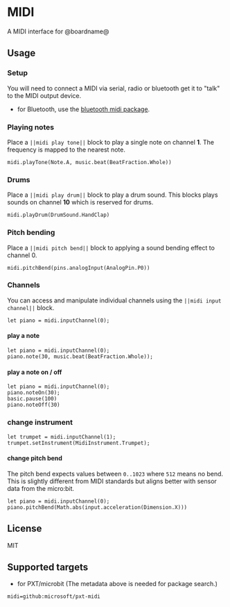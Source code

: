 # MIDI

A MIDI interface for @boardname@

## Usage

### Setup

You will need to connect a MIDI via serial, radio or bluetooth get it to "talk" to the MIDI output device.

* for Bluetooth, use the [bluetooth midi package](https://pxt.microbit.org/pkg/microsoft/pxt-bluetooth-midi).

### Playing notes

Place a ``||midi play tone||`` block to play a single note on channel **1**. 
The frequency is mapped to the nearest note.

```block
midi.playTone(Note.A, music.beat(BeatFraction.Whole))
```

### Drums

Place a ``||midi play drum||`` block to play a drum sound. This blocks plays sounds on channel **10** which is reserved for drums.

```block
midi.playDrum(DrumSound.HandClap)
```

### Pitch bending

Place a ``||midi pitch bend||`` block to applying a sound bending effect to channel 0.

```block
midi.pitchBend(pins.analogInput(AnalogPin.P0))
```

### Channels

You can access and manipulate individual channels using the ``||midi input channel||`` block.

```block
let piano = midi.inputChannel(0);
```

#### play a note

```block
let piano = midi.inputChannel(0);
piano.note(30, music.beat(BeatFraction.Whole));
```

#### play a note on / off

```block
let piano = midi.inputChannel(0);
piano.noteOn(30);
basic.pause(100)
piano.noteOff(30)
```

### change instrument

```block
let trumpet = midi.inputChannel(1);
trumpet.setInstrument(MidiInstrument.Trumpet);
```

#### change pitch bend

The pitch bend expects values between ``0..1023`` where ``512`` means no bend.
This is slightly different from MIDI standards but aligns better with sensor data from the micro:bit.

```block
let piano = midi.inputChannel(0);
piano.pitchBend(Math.abs(input.acceleration(Dimension.X)))
```
## License

MIT

## Supported targets

* for PXT/microbit
(The metadata above is needed for package search.)

```package
midi=github:microsoft/pxt-midi
```